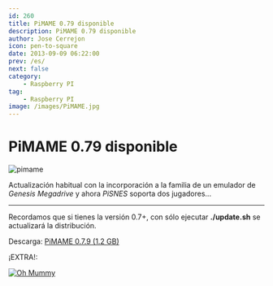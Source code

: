 ```yaml
---
id: 260
title: PiMAME 0.79 disponible
description: PiMAME 0.79 disponible
author: Jose Cerrejon
icon: pen-to-square
date: 2013-09-09 06:22:00
prev: /es/
next: false
category:
    - Raspberry PI
tag:
    - Raspberry PI
image: /images/PiMAME.jpg
---
```


# PiMAME 0.79 disponible

![pimame](/images/PiMAME.jpg)

Actualización habitual con la incorporación a la familia de un emulador de _Genesis Megadrive_ y ahora _PiSNES_ soporta dos jugadores...

---

Recordamos que si tienes la versión 0.7+, con sólo ejecutar **./update.sh** se actualizará la distribución.

Descarga: [PiMAME 0.7.9 (1.2 GB)](https://sourceforge.net/projects/pimame/files/pimame-0.7.9.img.zip/download)

¡EXTRA!:

<a href="https://cloudstor.es/file/Qs_7h/">![Oh Mummy](/images/2013/09/ohmummy.jpg "¡Descarga y juega Oh Mummy!")</a>
